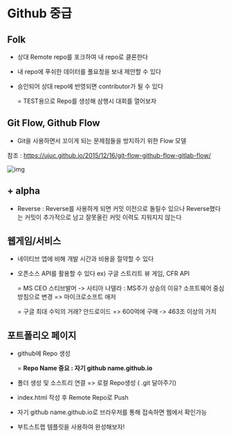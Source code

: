 # Github 중급

## Folk

- 상대 Remote repo를 포크하여 내 repo로 클론한다

- 내 repo에 푸쉬한 데이터를 풀요청을 보내 제안할 수 있다

- 승인되어 상대 repo에 반영되면 contributor가 될 수 있다

  = TEST용으로 Repo를 생성해 삼행시 대회를 열어보자

## **Git Flow, Github Flow**

- Git을 사용하면서 꼬이게 되는 문제점들을 방지하기 위한 Flow 모델

참조 : https://ujuc.github.io/2015/12/16/git-flow-github-flow-gitlab-flow/

![img](https://dthumb-phinf.pstatic.net/?src=%22http%3A%2F%2Fcdn-ak.f.st-hatena.com%2Fimages%2Ffotolife%2Fs%2Fshoma2da%2F20151104%2F20151104223339.png%22&type=ff500_300)

## **+ alpha**

- Reverse : Reverse를 사용하게 되면 커밋 이전으로 돌릴수 있으나 Reverse했다는 커밋이 추가적으로 남고 잘못올린 커밋 이력도 지워지지 않는다

## **웹게임/서비스**

- 네이티브 앱에 비해 개발 시간과 비용을 절약할 수 있다

- 오픈소스 API를 활용할 수 있다 ex) 구글 스트리트 뷰 게임, CFR API

  = MS CEO 스티브발머 -> 사티아 나델라 : MS주가 상승의 이유? 소프트웨어 중심 방침으로 변경 => 마이크로소프트 애저

  = 구글 최대 수익의 거래? 안드로이드 =>  600억에 구매 -> 463조 이상의 가치



## **포트폴리오 페이지**

- github에 Repo 생성

  = **Repo Name 중요 : 자기 github name.github.io**

- 폴더 생성 및 소스트리 연결 => 로컬 Repo생성 ( .git 달아주기)

- index.html 작성 후 Remote Repo로 Push

- 자기 github name.github.io로 브라우저를 통해 접속하면 웹에서 확인가능

- 부트스트랩 템플릿을 사용하여 완성해보자!
